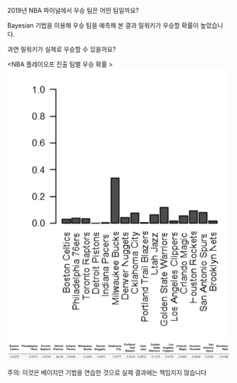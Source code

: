 2019년 NBA 파이널에서 우승 팀은 어떤 팀일까요?

Bayesian 기법을 이용해 우승 팀을 예측해 본 결과
밀워키가 우승할 확률이 높았습니다.

과연 밀워키가 실제로 우승할 수 있을까요?

<NBA 플레이오프 진출 팀별 우승 확률 >
![alt text](https://github.com/bki1990/study_open/blob/master/Bayesian_NBA/win_plot.PNG?raw=true)
![alt text](https://github.com/bki1990/study_open/blob/master/Bayesian_NBA/win_probability.PNG?raw=true)


주의: 이것은 베이지안 기법을 연습한 것으로 실제 결과에는 책임지지 않습니다
